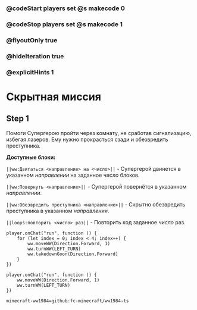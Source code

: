 ### @codeStart players set @s makecode 0
### @codeStop players set @s makecode 1

### @flyoutOnly true
### @hideIteration true
### @explicitHints 1

# Скрытная миссия

## Step 1
Помоги Супергерою пройти через комнату, не сработав сигнализацию, избегая лазеров. Ему нужно прокрасться сзади и обезвредить преступника.

**Доступные блоки:**

``||ww:Двигаться <направление> на <число>||`` - Супергерой двинется в указанном *направлении* на заданное *число* блоков.

``||ww:Повернуть <направление>||`` - Супергерой повернётся в указанном *направлении*.

``||ww:Обезвредить преступника <направление>||`` - Скрытно обезвредить преступника в указанном *направлении*.

``||loops:повторить <число> раз||`` - Повторить код заданное *число* раз.

```ghost
player.onChat("run", function () {
    for (let index = 0; index < 4; index++) {
        ww.moveWW(Direction.Forward, 1)
        ww.turnWW(LEFT_TURN)
        ww.takedownGoon(Direction.Forward)
    }
})
```
```template
player.onChat("run", function () {
    ww.moveWW(Direction.Forward, 1)
    ww.turnWW(LEFT_TURN)
})
```
```package
minecraft-ww1984=github:fc-minecraft/ww1984-ts
```
